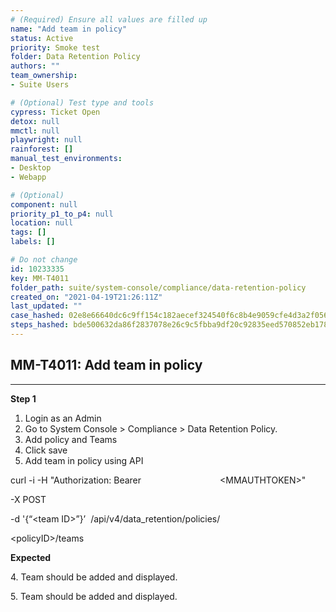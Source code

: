 ```yaml
---
# (Required) Ensure all values are filled up
name: "Add team in policy"
status: Active
priority: Smoke test
folder: Data Retention Policy
authors: ""
team_ownership: 
- Suite Users

# (Optional) Test type and tools
cypress: Ticket Open
detox: null
mmctl: null
playwright: null
rainforest: []
manual_test_environments: 
- Desktop
- Webapp

# (Optional)
component: null
priority_p1_to_p4: null
location: null
tags: []
labels: []

# Do not change
id: 10233335
key: MM-T4011
folder_path: suite/system-console/compliance/data-retention-policy
created_on: "2021-04-19T21:26:11Z"
last_updated: ""
case_hashed: 02e8e66640dc6c9ff154c182aecef324540f6c8b4e9059cfe4d3a2f056ddb93e1f68150be536abf9b9262f102871852a
steps_hashed: bde500632da86f2837078e26c9c5fbba9df20c92835eed570852eb178d64c5ac8ed0d5dca2cda99fdb1c0c2f6c114d50
---
```


## MM-T4011: Add team in policy

---

**Step 1**

1. Login as an Admin
2. Go to System Console > Compliance > Data Retention Policy.
3. Add policy and Teams
4. Click save
5. Add team in policy using API

curl -i -H "Authorization: Bearer                                \<MMAUTHTOKEN>" 

\-X POST 

\-d '{“\<team ID>”}’  /api/v4/data\_retention/policies/

\<policyID>/teams

**Expected**

4\. Team should be added and displayed.

5\. Team should be added and displayed.
